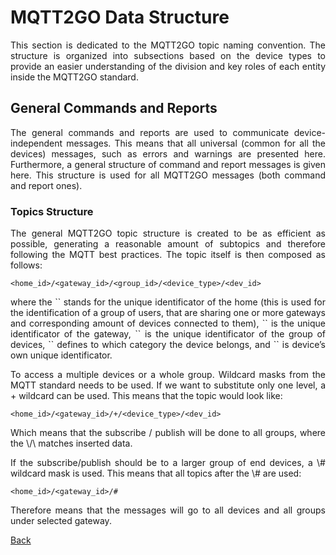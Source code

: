 
# MQTT2GO Data Structure
<p align="justify">
This section is dedicated to the MQTT2GO topic naming convention. The structure is organized into subsections based on the device types to provide an easier understanding of the division and key roles of each entity inside the MQTT2GO standard.
</p>

## General Commands and Reports
<p align="justify">
The general commands and reports are used to communicate device-independent messages. This means that all universal (common for all the devices) messages, such as errors and warnings are presented here. Furthermore, a general structure of command and report messages is given here. This structure is used for all MQTT2GO messages (both command and report ones).
</p>

### Topics Structure
<p align="justify">
The general MQTT2GO topic structure is created to be as efficient as possible, generating a reasonable amount of subtopics and therefore following the MQTT best practices. The topic itself is then composed as follows:
</p>

```
<home_id>/<gateway_id>/<group_id>/<device_type>/<dev_id>
```

<p align="justify">
where the `<home_id>` stands for the unique identificator of the home (this is used for the identification of a group of users, that are sharing one or more gateways and corresponding amount of devices connected to them),
`<gateway_id>` is the unique identificator of the gateway,
`<group_id>` is the unique identificator of the group of devices,
`<device_type>` defines to which category the device belongs,
and `<dev_id>` is device’s own unique identificator.
</p>

<p align="justify">
To access a multiple devices or a whole group. Wildcard masks from the MQTT standard needs to be used. If we want to substitute only one level, a + wildcard can be used. This means that the topic would look like:
</p>

```
<home_id>/<gateway_id>/+/<device_type>/<dev_id>
```

<p align="justify">
Which means that the subscribe / publish will be done to all groups, where the \<device_type\>/\<dev_id\> matches inserted data.
</p>

<p align="justify">
If the subscribe/publish should be to a larger group of end devices, a \# wildcard mask is used. This means that all topics after the \# are used:
</p>

```
<home_id>/<gateway_id>/#
```

<p align="justify">
Therefore means that the messages will go to all devices and all groups under selected gateway.
</p>

[Back](./)
